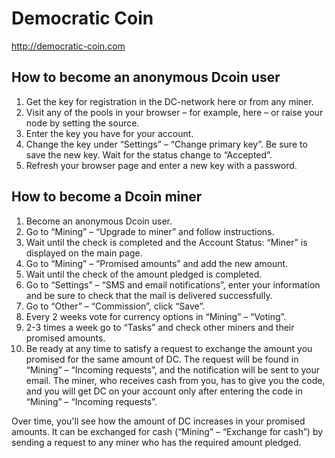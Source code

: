 Democratic Coin
=====
http://democratic-coin.com

How to become an anonymous Dcoin user
----------------
1. Get the key for registration in the DC-network here or from any miner.
2. Visit any of the pools in your browser – for example, here – or raise your node by setting the source.
3. Enter the key you have for your account.
4. Change the key under “Settings” – “Change primary key”. Be sure to save the new key. Wait for the status change to “Accepted”.
5. Refresh your browser page and enter a new key with a password.

How to become a Dcoin miner
----------------
1. Become an anonymous Dcoin user.
2. Go to “Mining” – “Upgrade to miner” and follow instructions.
3. Wait until the check is completed and the Account Status: “Miner” is displayed on the main page.
4. Go to “Mining” – “Promised amounts” and add the new amount.
5. Wait until the check of the amount pledged is completed.
6. Go to “Settings” – “SMS and email notifications”, enter your information and be sure to check that the mail is delivered successfully.
7. Go to “Other” – “Commission”, click “Save”.
8. Every 2 weeks vote for currency options in “Mining” – “Voting”.
9. 2-3 times a week go to “Tasks” and check other miners and their promised amounts.
10. Be ready at any time to satisfy a request to exchange the amount you promised for the same amount of DC. The request will be found in “Mining” – “Incoming requests”, and the notification will be sent to your email. The miner, who receives cash from you, has to give you the code, and you will get DC on your account only after entering the code in “Mining” – “Incoming requests”. 

Over time, you'll see how the amount of DC increases in your promised amounts. It can be exchanged for cash (“Mining” – “Exchange for cash”) by sending a request to any miner who has the required amount pledged.
